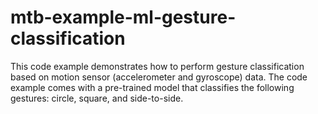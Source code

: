 # mtb-example-ml-gesture-classification
This code example demonstrates how to perform gesture classification based on motion sensor (accelerometer and gyroscope) data. The code example comes with a pre-trained model that classifies the following gestures: circle, square, and side-to-side.
